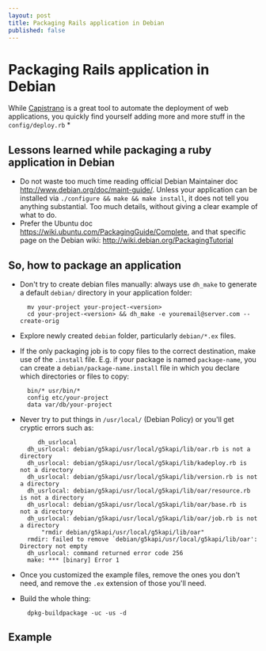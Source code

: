 ```yaml
---
layout: post
title: Packaging Rails application in Debian
published: false
---
```


# Packaging Rails application in Debian

While [Capistrano](http://capify.org/) is a great tool to automate the deployment of web applications, you quickly find yourself adding more and more stuff in the `config/deploy.rb`
* 

## Lessons learned while packaging a ruby application in Debian
* Do not waste too much time reading official Debian Maintainer doc <http://www.debian.org/doc/maint-guide/>. 
  Unless your application can be installed via `./configure && make && make install`, it does not tell you anything substantial.
  Too much details, without giving a clear example of what to do.
* Prefer the Ubuntu doc <https://wiki.ubuntu.com/PackagingGuide/Complete>, and that specific page on the Debian wiki: <http://wiki.debian.org/PackagingTutorial>

## So, how to package an application
* Don't try to create debian files manually: always use `dh_make` to generate a default `debian/` directory in your application folder:

        mv your-project your-project-<version>
        cd your-project-<version> && dh_make -e youremail@server.com --create-orig

* Explore newly created `debian` folder, particularly `debian/*.ex` files.

* If the only packaging job is to copy files to the correct destination, make use of the `.install` file.
  E.g. if your package is named `package-name`, you can create a `debian/package-name.install` file in which you declare which directories or files to copy:

        bin/* usr/bin/*
        config etc/your-project
        data var/db/your-project
        
* Never try to put things in `/usr/local/` (Debian Policy) or you'll get cryptic errors such as:

           dh_usrlocal
        dh_usrlocal: debian/g5kapi/usr/local/g5kapi/lib/oar.rb is not a directory
        dh_usrlocal: debian/g5kapi/usr/local/g5kapi/lib/kadeploy.rb is not a directory
        dh_usrlocal: debian/g5kapi/usr/local/g5kapi/lib/version.rb is not a directory
        dh_usrlocal: debian/g5kapi/usr/local/g5kapi/lib/oar/resource.rb is not a directory
        dh_usrlocal: debian/g5kapi/usr/local/g5kapi/lib/oar/base.rb is not a directory
        dh_usrlocal: debian/g5kapi/usr/local/g5kapi/lib/oar/job.rb is not a directory
        	"rmdir debian/g5kapi/usr/local/g5kapi/lib/oar"
        rmdir: failed to remove `debian/g5kapi/usr/local/g5kapi/lib/oar': Directory not empty
        dh_usrlocal: command returned error code 256
        make: *** [binary] Error 1

* Once you customized the example files, remove the ones you don't need, and remove the `.ex` extension of those you'll need.
* Build the whole thing:

        dpkg-buildpackage -uc -us -d

## Example
